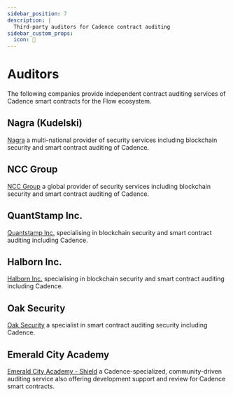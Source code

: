 ```yaml
---
sidebar_position: 7
description: |
  Third-party auditors for Cadence contract auditing
sidebar_custom_props:
  icon: 🔎
---
```


# Auditors

The following companies provide independent contract auditing services of Cadence smart contracts for the Flow ecosystem.

<div id="cards" class="cards">

## Nagra (Kudelski)

[Nagra](https://www.nagra.com/) a multi-national provider of security services including blockchain security and smart contract auditing of Cadence.

## NCC Group

[NCC Group](https://www.nccgroup.com/us/) a global provider of security services including blockchain security and smart contract auditing of Cadence.

## QuantStamp Inc.

[Quantstamp Inc.](https://quantstamp.com/) specialising in blockchain security and smart contract auditing including Cadence.

## Halborn Inc.

[Halborn Inc.](https://www.halborn.com/) specialising in blockchain security and smart contract auditing including Cadence.

## Oak Security 

[Oak Security](https://www.oaksecurity.io/) a specialist in smart contract auditing security including Cadence.

## Emerald City Academy 

[Emerald City Academy - Shield](https://docs.ecdao.org/auditing/shield) a Cadence-specialized, community-driven auditing service also offering development support and review for Cadence smart contracts.

</div>
